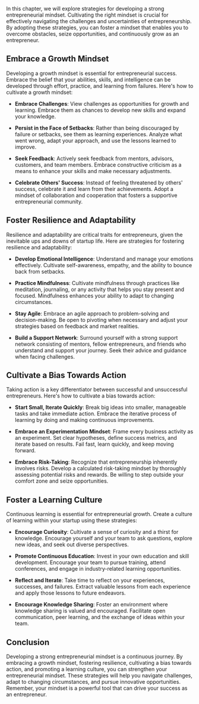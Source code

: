 
In this chapter, we will explore strategies for developing a strong entrepreneurial mindset. Cultivating the right mindset is crucial for effectively navigating the challenges and uncertainties of entrepreneurship. By adopting these strategies, you can foster a mindset that enables you to overcome obstacles, seize opportunities, and continuously grow as an entrepreneur.

Embrace a Growth Mindset
------------------------

Developing a growth mindset is essential for entrepreneurial success. Embrace the belief that your abilities, skills, and intelligence can be developed through effort, practice, and learning from failures. Here's how to cultivate a growth mindset:

* **Embrace Challenges**: View challenges as opportunities for growth and learning. Embrace them as chances to develop new skills and expand your knowledge.

* **Persist in the Face of Setbacks**: Rather than being discouraged by failure or setbacks, see them as learning experiences. Analyze what went wrong, adapt your approach, and use the lessons learned to improve.

* **Seek Feedback**: Actively seek feedback from mentors, advisors, customers, and team members. Embrace constructive criticism as a means to enhance your skills and make necessary adjustments.

* **Celebrate Others' Success**: Instead of feeling threatened by others' success, celebrate it and learn from their achievements. Adopt a mindset of collaboration and cooperation that fosters a supportive entrepreneurial community.

Foster Resilience and Adaptability
----------------------------------

Resilience and adaptability are critical traits for entrepreneurs, given the inevitable ups and downs of startup life. Here are strategies for fostering resilience and adaptability:

* **Develop Emotional Intelligence**: Understand and manage your emotions effectively. Cultivate self-awareness, empathy, and the ability to bounce back from setbacks.

* **Practice Mindfulness**: Cultivate mindfulness through practices like meditation, journaling, or any activity that helps you stay present and focused. Mindfulness enhances your ability to adapt to changing circumstances.

* **Stay Agile**: Embrace an agile approach to problem-solving and decision-making. Be open to pivoting when necessary and adjust your strategies based on feedback and market realities.

* **Build a Support Network**: Surround yourself with a strong support network consisting of mentors, fellow entrepreneurs, and friends who understand and support your journey. Seek their advice and guidance when facing challenges.

Cultivate a Bias Towards Action
-------------------------------

Taking action is a key differentiator between successful and unsuccessful entrepreneurs. Here's how to cultivate a bias towards action:

* **Start Small, Iterate Quickly**: Break big ideas into smaller, manageable tasks and take immediate action. Embrace the iterative process of learning by doing and making continuous improvements.

* **Embrace an Experimentation Mindset**: Frame every business activity as an experiment. Set clear hypotheses, define success metrics, and iterate based on results. Fail fast, learn quickly, and keep moving forward.

* **Embrace Risk-Taking**: Recognize that entrepreneurship inherently involves risks. Develop a calculated risk-taking mindset by thoroughly assessing potential risks and rewards. Be willing to step outside your comfort zone and seize opportunities.

Foster a Learning Culture
-------------------------

Continuous learning is essential for entrepreneurial growth. Create a culture of learning within your startup using these strategies:

* **Encourage Curiosity**: Cultivate a sense of curiosity and a thirst for knowledge. Encourage yourself and your team to ask questions, explore new ideas, and seek out diverse perspectives.

* **Promote Continuous Education**: Invest in your own education and skill development. Encourage your team to pursue training, attend conferences, and engage in industry-related learning opportunities.

* **Reflect and Iterate**: Take time to reflect on your experiences, successes, and failures. Extract valuable lessons from each experience and apply those lessons to future endeavors.

* **Encourage Knowledge Sharing**: Foster an environment where knowledge sharing is valued and encouraged. Facilitate open communication, peer learning, and the exchange of ideas within your team.

Conclusion
----------

Developing a strong entrepreneurial mindset is a continuous journey. By embracing a growth mindset, fostering resilience, cultivating a bias towards action, and promoting a learning culture, you can strengthen your entrepreneurial mindset. These strategies will help you navigate challenges, adapt to changing circumstances, and pursue innovative opportunities. Remember, your mindset is a powerful tool that can drive your success as an entrepreneur.

